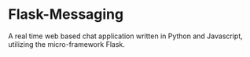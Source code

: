 # Flask-Messaging
A real time web based chat application written in Python and Javascript, utilizing the micro-framework Flask.
